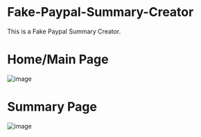 # Fake-Paypal-Summary-Creator
This is a Fake Paypal Summary Creator.

# Home/Main Page
![image](https://github.com/aditeyapatakoti/Fake-Paypal-Summary-Creator/assets/83433323/e33dc566-05a6-4089-8cc6-e0cfbeb8eee7)


# Summary Page
![image](https://github.com/aditeyapatakoti/Fake-Paypal-Summary-Creator/assets/83433323/b74034e2-ed95-4292-a493-a682064aa042)
